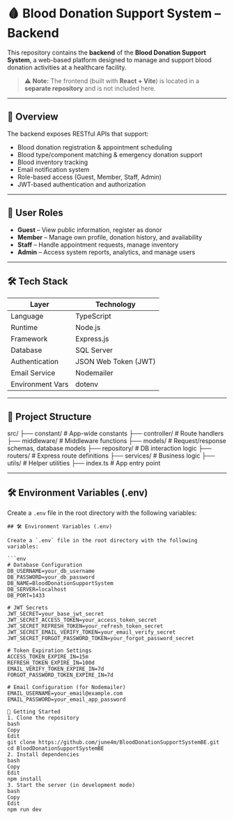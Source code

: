 # 🩸 Blood Donation Support System – Backend

This repository contains the **backend** of the **Blood Donation Support System**, a web-based platform designed to manage and support blood donation activities at a healthcare facility.

> ⚠️ **Note:** The frontend (built with **React + Vite**) is located in a **separate repository** and is not included here.

---

## 📌 Overview

The backend exposes RESTful APIs that support:

- Blood donation registration & appointment scheduling
- Blood type/component matching & emergency donation support
- Blood inventory tracking
- Email notification system
- Role-based access (Guest, Member, Staff, Admin)
- JWT-based authentication and authorization

---

## 👥 User Roles

- **Guest** – View public information, register as donor
- **Member** – Manage own profile, donation history, and availability
- **Staff** – Handle appointment requests, manage inventory
- **Admin** – Access system reports, analytics, and manage users

---

## 🛠 Tech Stack

| Layer           | Technology              |
|------------------|--------------------------|
| Language         | TypeScript               |
| Runtime          | Node.js                  |
| Framework        | Express.js               |
| Database         | SQL Server               |
| Authentication   | JSON Web Token (JWT)     |
| Email Service    | Nodemailer               |
| Environment Vars | dotenv                   |

---

## 📁 Project Structure

src/
├── constant/ # App-wide constants
├── controller/ # Route handlers
├── middleware/ # Middleware functions 
├── models/ # Request/response schemas, database models
├── repository/ # DB interaction logic
├── routers/ # Express route definitions
├── services/ # Business logic 
├── utils/ # Helper utilities 
├── index.ts # App entry point

---

## 🛠 Environment Variables (.env)

Create a `.env` file in the root directory with the following variables:

```env
## 🛠 Environment Variables (.env)

Create a `.env` file in the root directory with the following variables:

```env
# Database Configuration
DB_USERNAME=your_db_username
DB_PASSWORD=your_db_password
DB_NAME=BloodDonationSupportSystem
DB_SERVER=localhost
DB_PORT=1433

# JWT Secrets
JWT_SECRET=your_base_jwt_secret
JWT_SECRET_ACCESS_TOKEN=your_access_token_secret
JWT_SECRET_REFRESH_TOKEN=your_refresh_token_secret
JWT_SECRET_EMAIL_VERIFY_TOKEN=your_email_verify_secret
JWT_SECRET_FORGOT_PASSWORD_TOKEN=your_forgot_password_secret

# Token Expiration Settings
ACCESS_TOKEN_EXPIRE_IN=15m
REFRESH_TOKEN_EXPIRE_IN=100d
EMAIL_VERIFY_TOKEN_EXPIRE_IN=7d
FORGOT_PASSWORD_TOKEN_EXPIRE_IN=7d

# Email Configuration (for Nodemailer)
EMAIL_USERNAME=your_email@example.com
EMAIL_PASSWORD=your_email_app_password

🚀 Getting Started
1. Clone the repository
bash
Copy
Edit
git clone https://github.com/june4m/BloodDonationSupportSystemBE.git
cd BloodDonationSupportSystemBE
2. Install dependencies
bash
Copy
Edit
npm install
3. Start the server (in development mode)
bash
Copy
Edit
npm run dev
